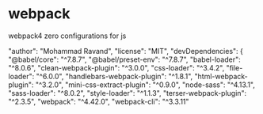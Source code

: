 # webpack
webpack4 zero configurations for js

"author": "Mohammad Ravand",
  "license": "MIT",
  "devDependencies": {
    "@babel/core": "^7.8.7",
    "@babel/preset-env": "^7.8.7",
    "babel-loader": "^8.0.6",
    "clean-webpack-plugin": "^3.0.0",
    "css-loader": "^3.4.2",
    "file-loader": "^6.0.0",
    "handlebars-webpack-plugin": "^1.8.1",
    "html-webpack-plugin": "^3.2.0",
    "mini-css-extract-plugin": "^0.9.0",
    "node-sass": "^4.13.1",
    "sass-loader": "^8.0.2",
    "style-loader": "^1.1.3",
    "terser-webpack-plugin": "^2.3.5",
    "webpack": "^4.42.0",
    "webpack-cli": "^3.3.11"
